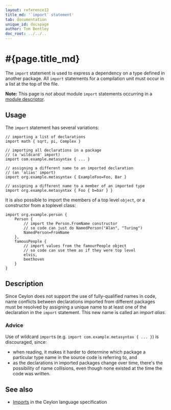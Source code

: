 ```yaml
---
layout: reference12
title_md: '`import` statement'
tab: documentation
unique_id: docspage
author: Tom Bentley
doc_root: ../../..
---
```


# #{page.title_md}

The `import` statement is used to express a dependency on a type defined 
in another package. All `import` statements for a compilation unit must
occur in a list at the top of the file.

**Note:** This page is *not* about module `import` statements occurring 
in a [module descriptor](../../structure/module#descriptor).

## Usage 

The `import` statement has several variations:

<!-- check:none -->
<!-- try: -->
    // importing a list of declarations
    import math { sqrt, pi, Complex }
    
    // importing all declarations in a package
    // (a 'wildcard' import)
    import com.example.metasyntax { ... }
    
    // assigning a different name to an imported declaration
    // (an 'alias' import)
    import org.example.metasyntax { ExampleFoo=Foo, Bar }

    // assigning a different name to a member of an imported type
    import org.example.metasyntax { Foo { b=bar } }

It is also possible to import the members of a top level `object`, or a 
constructor from a toplevel class:

    import org.example.person {
        Person { 
            // import the Person.FromName constructor
            // so code can just do NamedPerson("Alan", "Turing")
            NamedPerson=FromName 
        },
        famousPeople {
            // import values from the famourPeople object
            // so code can use them as if they were top level
            elvis,
            beethoven
        }
    }
    

## Description

Since Ceylon does not support the use of fully-qualified names in code,
name conflicts between declarations imported from different packages 
must be resolved by assigning a unique name to at least one of the 
declaration in the `import` statement. This new name is called an
_import alias_.

### Advice

Use of wildcard `import`s (e.g. `import com.example.metasyntax { ... }`) 
is discouraged, since:

* when reading, it makes it harder to determine which package a particular 
  type name in the source code is referring to, and
* as the declarations in imported packages change over time, there's the 
  possibility of name collisions, even though none existed at the time 
  the code was written.

## See also

* [Imports](#{site.urls.spec_current}#imports) in the Ceylon language 
  specification
